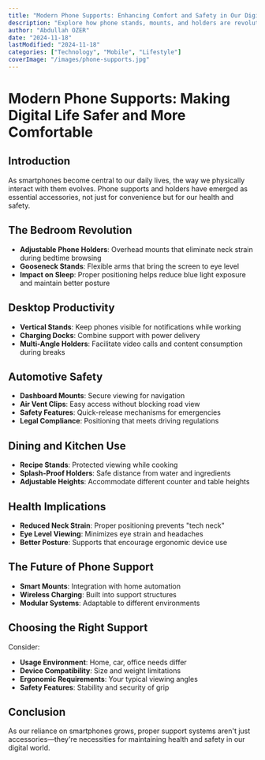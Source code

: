 ```yaml
---
title: "Modern Phone Supports: Enhancing Comfort and Safety in Our Digital Lives"
description: "Explore how phone stands, mounts, and holders are revolutionizing the way we interact with our devices, making digital life more comfortable and safer."
author: "Abdullah OZER"
date: "2024-11-18"
lastModified: "2024-11-18"
categories: ["Technology", "Mobile", "Lifestyle"]
coverImage: "/images/phone-supports.jpg"
---
```


# Modern Phone Supports: Making Digital Life Safer and More Comfortable

## Introduction
As smartphones become central to our daily lives, the way we physically interact with them evolves. Phone supports and holders have emerged as essential accessories, not just for convenience but for our health and safety.

## The Bedroom Revolution
* **Adjustable Phone Holders**: Overhead mounts that eliminate neck strain during bedtime browsing
* **Gooseneck Stands**: Flexible arms that bring the screen to eye level
* **Impact on Sleep**: Proper positioning helps reduce blue light exposure and maintain better posture

## Desktop Productivity
* **Vertical Stands**: Keep phones visible for notifications while working
* **Charging Docks**: Combine support with power delivery
* **Multi-Angle Holders**: Facilitate video calls and content consumption during breaks

## Automotive Safety
* **Dashboard Mounts**: Secure viewing for navigation
* **Air Vent Clips**: Easy access without blocking road view
* **Safety Features**: Quick-release mechanisms for emergencies
* **Legal Compliance**: Positioning that meets driving regulations

## Dining and Kitchen Use
* **Recipe Stands**: Protected viewing while cooking
* **Splash-Proof Holders**: Safe distance from water and ingredients
* **Adjustable Heights**: Accommodate different counter and table heights

## Health Implications
* **Reduced Neck Strain**: Proper positioning prevents "tech neck"
* **Eye Level Viewing**: Minimizes eye strain and headaches
* **Better Posture**: Supports that encourage ergonomic device use

## The Future of Phone Support
* **Smart Mounts**: Integration with home automation
* **Wireless Charging**: Built into support structures
* **Modular Systems**: Adaptable to different environments

## Choosing the Right Support
Consider:
* **Usage Environment**: Home, car, office needs differ
* **Device Compatibility**: Size and weight limitations
* **Ergonomic Requirements**: Your typical viewing angles
* **Safety Features**: Stability and security of grip

## Conclusion
As our reliance on smartphones grows, proper support systems aren't just accessories—they're necessities for maintaining health and safety in our digital world.
